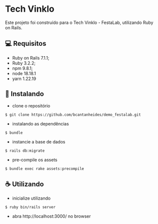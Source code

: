 # Tech Vinklo

Este projeto foi construído para o Tech Vinklo - FestaLab, utilizando Ruby on Rails.

## 💻 Requisitos

-  Ruby on Rails 7.1.1;
-   Ruby 3.2.2;
-   npm 9.8.1;
-   node 18.18.1
-   yarn 1.22.19

## 🚀 Instalando 

* clone o repositório
```
$ git clone https://github.com/bcantanheides/demo_festalab.git
```
* instalando as dependências
```
$ bundle
``` 
* instancie a base de dados
```
$ rails db:migrate
``` 

* pre-compile os assets
```
$ bundle exec rake assets:precompile
``` 
## ☕ Utilizando

* inicialize utilizando
```
$ ruby bin/rails server
```
* abra http://localhost:3000/ no browser
